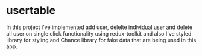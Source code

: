 # usertable

In this project i've implemented add user, delelte individual user and delete all user on single click functionality using
redux-toolkit and also I've styled library for styling and Chance library for fake data that are being used in this app.
